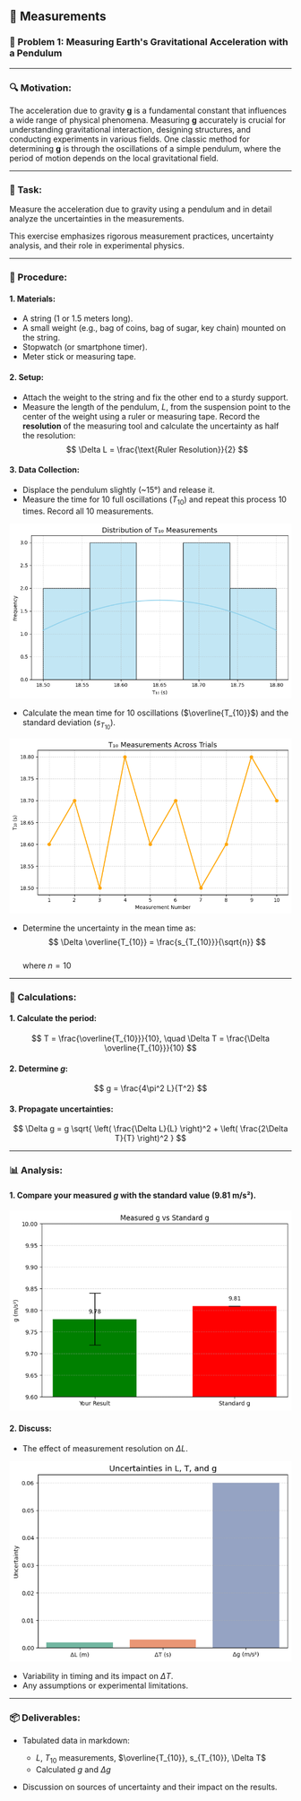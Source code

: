 ## 🧪 Measurements

### 📌 Problem 1: Measuring Earth's Gravitational Acceleration with a Pendulum

---

### 🔍 Motivation:
The acceleration due to gravity **g** is a fundamental constant that influences a wide range of physical phenomena. Measuring **g** accurately is crucial for understanding gravitational interaction, designing structures, and conducting experiments in various fields. One classic method for determining **g** is through the oscillations of a simple pendulum, where the period of motion depends on the local gravitational field.

---

### 🎯 Task:
Measure the acceleration due to gravity using a pendulum and in detail analyze the uncertainties in the measurements.

This exercise emphasizes rigorous measurement practices, uncertainty analysis, and their role in experimental physics.

---

### 🧪 Procedure:

#### 1. Materials:
- A string (1 or 1.5 meters long).
- A small weight (e.g., bag of coins, bag of sugar, key chain) mounted on the string.
- Stopwatch (or smartphone timer).
- Meter stick or measuring tape.

#### 2. Setup:
- Attach the weight to the string and fix the other end to a sturdy support.
- Measure the length of the pendulum, $L$, from the suspension point to the center of the weight using a ruler or measuring tape. Record the **resolution** of the measuring tool and calculate the uncertainty as half the resolution:  
  $$
  \Delta L = \frac{\text{Ruler Resolution}}{2}
  $$

#### 3. Data Collection:
- Displace the pendulum slightly (~15°) and release it.
- Measure the time for 10 full oscillations ($T_{10}$) and repeat this process 10 times. Record all 10 measurements.

![alt text](image-2.png)

- Calculate the mean time for 10 oscillations ($\overline{T_{10}}$) and the standard deviation ($s_{T_{10}}$).

![alt text](image-3.png)

- Determine the uncertainty in the mean time as:  
  $$
  \Delta \overline{T_{10}} = \frac{s_{T_{10}}}{\sqrt{n}}
  $$  
  where $n = 10$

---

### 🧮 Calculations:

#### 1. Calculate the period:
$$
T = \frac{\overline{T_{10}}}{10}, \quad \Delta T = \frac{\Delta \overline{T_{10}}}{10}
$$

#### 2. Determine $g$:
$$
g = \frac{4\pi^2 L}{T^2}
$$

#### 3. Propagate uncertainties:
$$
\Delta g = g \sqrt{ \left( \frac{\Delta L}{L} \right)^2 + \left( \frac{2\Delta T}{T} \right)^2 }
$$

---

### 📊 Analysis:

#### 1. Compare your measured $g$ with the standard value (9.81 m/s²).

![alt text](image-6.png)

#### 2. Discuss:
- The effect of measurement resolution on $\Delta L$.

![alt text](image-5.png)

- Variability in timing and its impact on $\Delta T$.
- Any assumptions or experimental limitations.

---

### 📦 Deliverables:
- Tabulated data in markdown:
  - $L$, $T_{10}$ measurements, $\overline{T_{10}}, s_{T_{10}}, \Delta T$
  - Calculated $g$ and $\Delta g$

- Discussion on sources of uncertainty and their impact on the results.
